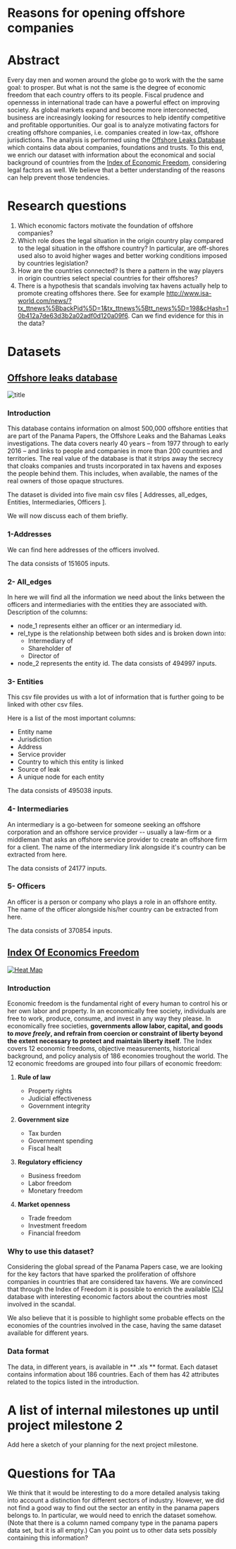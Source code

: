 # Reasons for opening offshore companies

# Abstract
Every day men and women around the globe go to work with the the same goal: to prosper. But what is not the same is the degree of economic freedom that each country offers to its people. Fiscal prudence and opennesss in international trade can have a powerful effect on improving society. As global markets expand and become more interconnected, business are increasingly looking for resources to help identify competitive and profitable opportunities. Our goal is to analyze motivating factors for creating offshore companies, i.e. companies created in low-tax, offshore jurisdictions. The analysis is performed using the [Offshore Leaks Database](https://www.occrp.org/en/panamapapers/database) which contains data about companies, foundations and trusts. To this end, we enrich our dataset with information about the economical and social background of countries from the [Index of Economic Freedom](http://www.heritage.org/index/about), considering legal factors as well. 
We believe that a better understanding of the reasons can help prevent those tendencies.

# Research questions
1. Which economic factors motivate the foundation of offshore companies? 
2. Which role does the legal situation in the origin country play compared to the legal situation in the offshore country? In particular, are off-shores used also to avoid  higher wages and better working conditions imposed by countries legislation?
3. How are the countries connected? Is there a pattern in the way players in origin countries select special countries for their offshores?
4. There is a hypothesis that scandals involving tax havens actually help to promote creating offshores there. See for example http://www.isa-world.com/news/?tx_ttnews%5BbackPid%5D=1&tx_ttnews%5Btt_news%5D=198&cHash=10b412a7de63d3b2a02adf0d120a09f6. Can we find evidence for this in the data?

# Datasets
## [Offshore leaks database](https://panamapapers.icij.org/)
![title](./images/panama_papers.jpg)
### Introduction
This database contains information on almost 500,000 offshore entities that are part of the Panama Papers, the Offshore Leaks and the Bahamas Leaks investigations. The data covers nearly 40 years – from 1977 through to early 2016 – and links to people and companies in more than 200 countries and territories.
The real value of the database is that it strips away the secrecy that cloaks companies and trusts incorporated in tax havens and exposes the people behind them. This includes, when available, the names of the real owners of those opaque structures.

The dataset is divided into five main csv files [ Addresses, all_edges, Entities, Intermediaries, Officers ].

We will now discuss each of them briefly.

### 1-Addresses
We can find here addresses of the officers involved.

The data consists of 151605 inputs.

### 2- All_edges
In here we will find all the information we need about the links between the officers and intermediaries with the entities they are associated with.
Description of the columns:
- node_1 represents either an officer or an intermediary id.
- rel_type is the relationship between both sides and is broken down into:
   - Intermediary of
   - Shareholder of
   - Director of
- node_2 represents the entity id.
The data consists of 494997 inputs.

### 3- Entities
This csv file provides us with a lot of information that is further going to be linked with other csv files.

Here is a list of the most important columns:
- Entity name
- Jurisdiction
- Address 
- Service provider
- Country to which this entity is linked
- Source of leak
- A unique node for each entity

The data consists of 495038 inputs.

### 4- Intermediaries

An intermediary is a go-between for someone seeking an offshore corporation and an offshore service provider -- usually a law-firm or a middleman that asks an offshore service provider to create an offshore firm for a client.
The name of the intermediary link alongside it's country can be extracted from here.

The data consists of 24177 inputs.

### 5- Officers
An officer is a person or company who plays a role in an offshore entity.
The name of the officer alongside his/her country can be extracted from here.

The data consists of 370854 inputs.



## [Index Of Economics Freedom](http://www.heritage.org/index/about)
[![Heat Map](./images/heatmap.png)](https://www.youtube.com/watch?v=aC8nnUy_exI&t=2s)


### Introduction
Economic freedom is the fundamental right of every human to control his or her own labor and property. In an economically free society, individuals are free to work, produce, consume, and invest in any way they please. In economically free societies, **governments allow labor, capital, and goods to _move freely_, and refrain from coercion or constraint of liberty beyond the extent necessary to protect and maintain liberty itself**.
The Index covers 12 economic freedoms, objective measurements, historical background, and policy analysis of 186 economies troughout the world.
The 12 economic freedoms are grouped into four pillars of economic freedom:
1. **Rule of law**
    - Property rights
    - Judicial effectiveness
    - Government integrity
  
  
2. **Government size**
    - Tax burden
    - Government spending
    - Fiscal healt
    
    
3. **Regulatory efficiency**
    - Business freedom
    - Labor freedom
    - Monetary freedom
    
    
4. **Market openness**
    - Trade freedom
    - Investment freedom
    - Financial freedom


### Why to use this dataset?

Considering the global spread of the Panama Papers case, we are looking for the key factors that have sparked the proliferation of offshore companies in countries that are considered tax havens.
We are convinced that through the Index of Freedom it is possible to enrich the available [ICIJ](https://panamapapers.icij.org/) database with interesting economic factors about the countries most involved in the scandal.

We also believe that it is possible to highlight some probable effects on the economies of the countries involved in the case, having the same dataset available for different years.

### Data format
The data, in different years, is available in ** .xls ** format.
Each dataset contains information about 186 countries. Each of them has 42 attributes related to the topics listed in the introduction.

# A list of internal milestones up until project milestone 2
Add here a sketch of your planning for the next project milestone.

# Questions for TAa
We think that it would be interesting to do a more detailed analysis taking into account a distinction for different sectors of industry. However, we did not find a good way to find out the sector an entity in the panama papers belongs to. In particular, we would need to enrich the dataset somehow. (Note that there is a column named company type in the panama papers data set, but it is all empty.) Can you point us to other data sets possibly containing this information?
